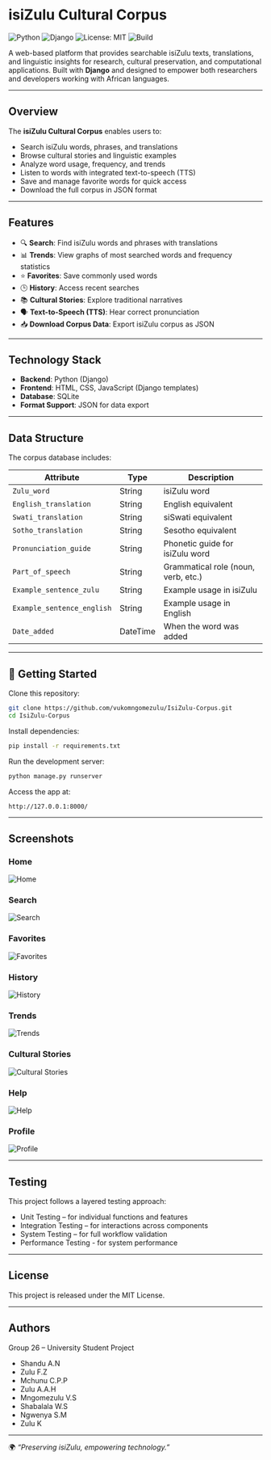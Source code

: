 # isiZulu Cultural Corpus

![Python](https://img.shields.io/badge/python-3.10%2B-blue.svg)
![Django](https://img.shields.io/badge/Django-4.0%2B-green.svg)
![License: MIT](https://img.shields.io/badge/License-MIT-yellow.svg)
![Build](https://img.shields.io/badge/build-passing-brightgreen.svg)

A web-based platform that provides searchable isiZulu texts, translations, and linguistic insights for research, cultural preservation, and computational applications. Built with **Django** and designed to empower both researchers and developers working with African languages.

---

##  Overview

The **isiZulu Cultural Corpus** enables users to:

* Search isiZulu words, phrases, and translations
* Browse cultural stories and linguistic examples
* Analyze word usage, frequency, and trends
* Listen to words with integrated text-to-speech (TTS)
* Save and manage favorite words for quick access
* Download the full corpus in JSON format

---

##  Features

* 🔍 **Search**: Find isiZulu words and phrases with translations
* 📊 **Trends**: View graphs of most searched words and frequency statistics
* ⭐ **Favorites**: Save commonly used words
* 🕒 **History**: Access recent searches
* 📚 **Cultural Stories**: Explore traditional narratives
* 🗣 **Text-to-Speech (TTS)**: Hear correct pronunciation
* 📥 **Download Corpus Data**: Export isiZulu corpus as JSON

---

##  Technology Stack

* **Backend**: Python (Django)
* **Frontend**: HTML, CSS, JavaScript (Django templates)
* **Database**: SQLite
* **Format Support**: JSON for data export

---

##  Data Structure

The corpus database includes:

| Attribute                  | Type     | Description                         |
| -------------------------- | -------- | ----------------------------------- |
| `Zulu_word`                | String   | isiZulu word                        |
| `English_translation`      | String   | English equivalent                  |
| `Swati_translation`        | String   | siSwati equivalent                  |
| `Sotho_translation`        | String   | Sesotho equivalent                  |
| `Pronunciation_guide`      | String   | Phonetic guide for isiZulu word     |
| `Part_of_speech`           | String   | Grammatical role (noun, verb, etc.) |
| `Example_sentence_zulu`    | String   | Example usage in isiZulu            |
| `Example_sentence_english` | String   | Example usage in English            |
| `Date_added`               | DateTime | When the word was added             |

---

## 🚀 Getting Started

Clone this repository:

```bash
git clone https://github.com/vukomngomezulu/IsiZulu-Corpus.git
cd IsiZulu-Corpus
```

Install dependencies:

```bash
pip install -r requirements.txt
```

Run the development server:

```bash
python manage.py runserver
```

Access the app at:

```
http://127.0.0.1:8000/
```

---

## Screenshots

### Home

![Home](docs/images/home.png)

### Search

![Search](docs/images/search.png)

### Favorites

![Favorites](docs/images/favorites.png)

### History

![History](docs/images/history.png)

### Trends

![Trends](docs/images/trends.png)

### Cultural Stories

![Cultural Stories](docs/images/cultural_stories.png)

### Help

![Help](docs/images/help.png)

### Profile

![Profile](docs/images/profile.png)

---

##  Testing

This project follows a layered testing approach:

*  Unit Testing – for individual functions and features
*  Integration Testing – for interactions across components
* System Testing – for full workflow validation
* Performance Testing - for system performance
---


##  License

This project is released under the MIT License.

---

## Authors

Group 26 – University Student Project

* Shandu A.N
* Zulu F.Z
* Mchunu C.P.P
* Zulu A.A.H
* Mngomezulu V.S
* Shabalala W.S
* Ngwenya S.M
* Zulu K

---

🌍 *“Preserving isiZulu, empowering technology.”*

